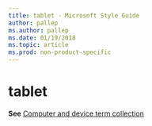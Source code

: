 ```yaml
---
title: tablet - Microsoft Style Guide
author: pallep
ms.author: pallep
ms.date: 01/19/2018
ms.topic: article
ms.prod: non-product-specific
---
```


# tablet

**See** [Computer and device term collection](/style-guide/a-z-word-list-term-collections/term-collections/computer-device-terms)
